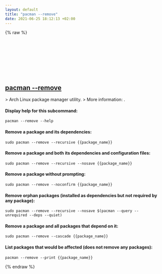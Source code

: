 ```yaml
---
layout: default
title: "pacman --remove"
date: 2021-06-25 18:12:13 +02:00
---
```

{% raw %}
<h2 id="pacman---remove">
  <a href="/en/linux/pacman-remove.html">pacman --remove</a> <a href="#pacman---remove"><svg class="icon">
    <use href="/assets/images/unicode_sprite.svg#link" />
  </svg></a>
</h2>
> Arch Linux package manager utility.
> More information: <https://man.archlinux.org/man/pacman.8>.

#### Display help for this subcommand:
```shell
pacman --remove --help
```
#### Remove a package and its dependencies:
```shell
sudo pacman --remove --recursive {{package_name}}
```
#### Remove a package and both its dependencies and configuration files:
```shell
sudo pacman --remove --recursive --nosave {{package_name}}
```
#### Remove a package without prompting:
```shell
sudo pacman --remove --noconfirm {{package_name}}
```
#### Remove orphan packages (installed as dependencies but not required by any package):
```shell
sudo pacman --remove --recursive --nosave $(pacman --query --unrequired --deps --quiet)
```
#### Remove a package and all packages that depend on it:
```shell
sudo pacman --remove --cascade {{package_name}}
```
#### List packages that would be affected (does not remove any packages):
```shell
pacman --remove --print {{package_name}}
```
{% endraw %}